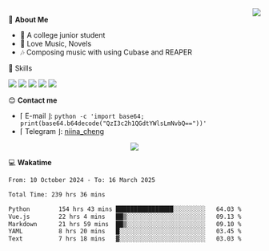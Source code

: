 <a href="#">
    <img align="right" src="https://github-readme-stats-tau-lilac-25.vercel.app/api?username=irorange27&count_private=true&show_icons=true&theme=transparent" />
</a>

💭 **About Me**

- 🏫 A college junior student
- 🍕 Love Music, Novels
- 🎶 Composing music with using Cubase and REAPER


🚀 Skills

![](https://img.shields.io/badge/-python-3e74a2?style=for-the-badge&logo=Python&logoColor=fff
)
![](https://img.shields.io/badge/-javascript-f0db4f?style=for-the-badge&logo=JavaScript&logoColor=fff
)
![](https://img.shields.io/badge/-vue3-41b883?style=for-the-badge&logo=Vue.js&logoColor=fff
)
![](https://img.shields.io/badge/-docker-2496ed?style=for-the-badge&logo=Docker&logoColor=fff
)
![](https://img.shields.io/badge/-linux-000000?style=for-the-badge&logo=Linux&logoColor=fff&color=000
)

😊 **Contact me**

- ⌈ E-mail ⌋: `python -c 'import base64; print(base64.b64decode("QzI3c2h1QGdtYWlsLmNvbQ=="))'`
- ⌈ Telegram ⌋: [niina_cheng](https://t.me/niina_cheng)

</p>
    <p align="center">
    <img src="https://profile-counter.glitch.me/{irorange27}/count.svg" />
</p>

💻 **Wakatime**

<!--START_SECTION:waka-->

```txt
From: 10 October 2024 - To: 16 March 2025

Total Time: 239 hrs 36 mins

Python        154 hrs 43 mins ████████████████░░░░░░░░░   64.03 %
Vue.js        22 hrs 4 mins   ██▒░░░░░░░░░░░░░░░░░░░░░░   09.13 %
Markdown      21 hrs 59 mins  ██▒░░░░░░░░░░░░░░░░░░░░░░   09.10 %
YAML          8 hrs 20 mins   █░░░░░░░░░░░░░░░░░░░░░░░░   03.45 %
Text          7 hrs 18 mins   ▓░░░░░░░░░░░░░░░░░░░░░░░░   03.03 %
```

<!--END_SECTION:waka-->
